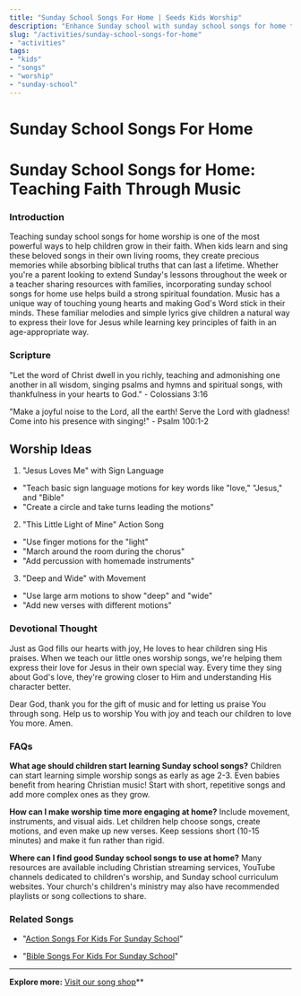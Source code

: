 ```yaml
---
title: "Sunday School Songs For Home | Seeds Kids Worship"
description: "Enhance Sunday school with sunday school songs for home that teach faith through music. Educational worship resources for children."
slug: "/activities/sunday-school-songs-for-home"
- "activities"
tags:
- "kids"
- "songs"
- "worship"
- "sunday-school"
---
```


# Sunday School Songs For Home

# Sunday School Songs for Home: Teaching Faith Through Music

### Introduction
Teaching sunday school songs for home worship is one of the most powerful ways to help children grow in their faith. When kids learn and sing these beloved songs in their own living rooms, they create precious memories while absorbing biblical truths that can last a lifetime. Whether you're a parent looking to extend Sunday's lessons throughout the week or a teacher sharing resources with families, incorporating sunday school songs for home use helps build a strong spiritual foundation. Music has a unique way of touching young hearts and making God's Word stick in their minds. These familiar melodies and simple lyrics give children a natural way to express their love for Jesus while learning key principles of faith in an age-appropriate way.

### Scripture
"Let the word of Christ dwell in you richly, teaching and admonishing one another in all wisdom, singing psalms and hymns and spiritual songs, with thankfulness in your hearts to God." - Colossians 3:16

"Make a joyful noise to the Lord, all the earth! Serve the Lord with gladness! Come into his presence with singing!" - Psalm 100:1-2

## Worship Ideas
1. "Jesus Loves Me" with Sign Language
- "Teach basic sign language motions for key words like "love," "Jesus," and "Bible"
- "Create a circle and take turns leading the motions"

2. "This Little Light of Mine" Action Song
- "Use finger motions for the "light"
- "March around the room during the chorus"
- "Add percussion with homemade instruments"

3. "Deep and Wide" with Movement
- "Use large arm motions to show "deep" and "wide"
- "Add new verses with different motions"

### Devotional Thought
Just as God fills our hearts with joy, He loves to hear children sing His praises. When we teach our little ones worship songs, we're helping them express their love for Jesus in their own special way. Every time they sing about God's love, they're growing closer to Him and understanding His character better.

Dear God, thank you for the gift of music and for letting us praise You through song. Help us to worship You with joy and teach our children to love You more. Amen.

### FAQs
**What age should children start learning Sunday school songs?**
Children can start learning simple worship songs as early as age 2-3. Even babies benefit from hearing Christian music! Start with short, repetitive songs and add more complex ones as they grow.

**How can I make worship time more engaging at home?**
Include movement, instruments, and visual aids. Let children help choose songs, create motions, and even make up new verses. Keep sessions short (10-15 minutes) and make it fun rather than rigid.

**Where can I find good Sunday school songs to use at home?**
Many resources are available including Christian streaming services, YouTube channels dedicated to children's worship, and Sunday school curriculum websites. Your church's children's ministry may also have recommended playlists or song collections to share.

### Related Songs

- "[Action Songs For Kids For Sunday School](/activities/action-songs-for-kids-for-sunday-school/)"

- "[Bible Songs For Kids For Sunday School](/activities/bible-songs-for-kids-for-sunday-school/)"

---

**Explore more:** [Visit our song shop](https://seedskidsworship.com/shop)**

<!-- Schema Markup -->
<script type="application/ld+json">
{
  "@context": "https://schema.org",
  "@type": "MusicRecording",
  "name": "Sunday School Songs For Home",
  "byArtist": {
    "@type": "MusicGroup",
    "name": "Seeds Kids Worship"
  },
  "isFamilyFriendly": true,
  "url": "https://seedskidsworship.com/activities/sunday-school-songs-for-home/"
}
</script>